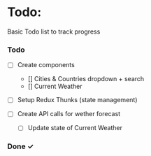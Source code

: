 # Todo:

Basic Todo list to track progress

### Todo

- [ ] Create components

  - [] Cities & Countries dropdown + search
  - [] Current Weather

- [ ] Setup Redux Thunks (state management)
- [ ] Create API calls for wether forecast
  - [ ] Update state of Current Weather

### Done ✓
